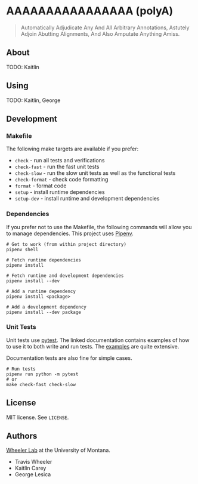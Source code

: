 # AAAAAAAAAAAAAAAA (polyA)

> Automatically Adjudicate Any And All Arbitrary Annotations, Astutely
> Adjoin Abutting Alignments, And Also Amputate Anything Amiss.

## About

TODO: Kaitlin

## Using

TODO: Kaitlin, George

## Development

### Makefile

The following make targets are available if you prefer:

  - `check` - run all tests and verifications
  - `check-fast` - run the fast unit tests
  - `check-slow` - run the slow unit tests as well as the functional tests
  - `check-format` - check code formatting
  - `format` - format code
  - `setup` - install runtime dependencies
  - `setup-dev` - install runtime and development dependencies

### Dependencies

If you prefer not to use the Makefile, the following commands will allow you
to manage dependencies. This project uses
[Pipenv](https://pipenv.readthedocs.io/en/latest/).

```
# Get to work (from within project directory)
pipenv shell

# Fetch runtime dependencies
pipenv install

# Fetch runtime and development dependencies
pipenv install --dev

# Add a runtime dependency
pipenv install <package>

# Add a development dependency
pipenv install --dev package
```

### Unit Tests

Unit tests use [pytest](https://pytest.org/en/latest/). The linked
documentation contains examples of how to use it to both write and run tests.
The [examples](https://pytest.org/en/latest/example/index.html) are quite
extensive.

Documentation tests are also fine for simple cases.

```
# Run tests
pipenv run python -m pytest
# or
make check-fast check-slow
```

## License

MIT license. See `LICENSE`.

## Authors

[Wheeler Lab](http://wheelerlab.org) at the University of Montana.

  - Travis Wheeler
  - Kaitlin Carey
  - George Lesica

